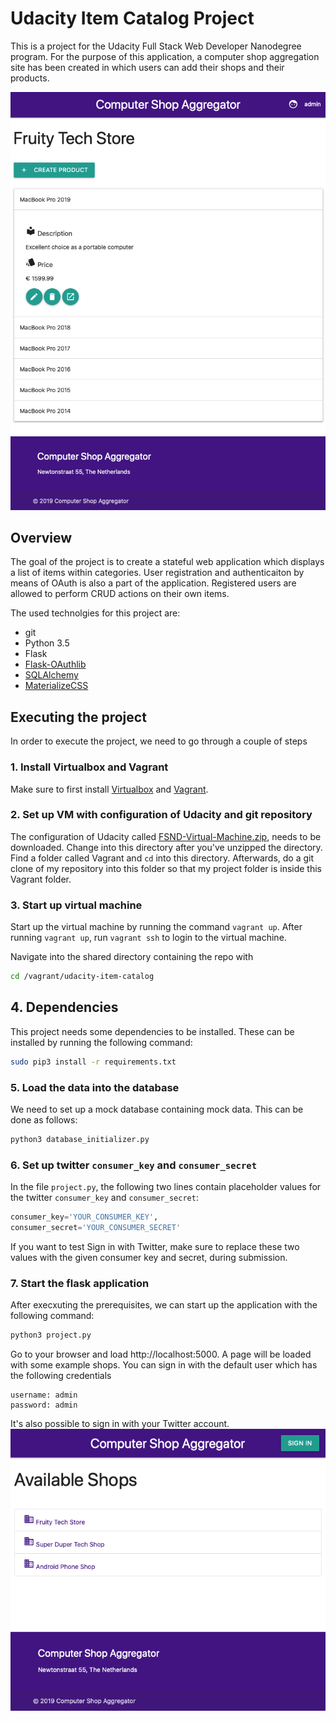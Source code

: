# Udacity Item Catalog Project
This is a project for the Udacity Full Stack Web Developer Nanodegree program. For the purpose of this application, a computer shop aggregation site has been created in which users can add their shops and their products.

![example page](images/example-page.png)
## Overview
The goal of the project is to create a stateful web application which displays a list of items within categories. User registration and authenticaiton by means of OAuth is also a part of the application. Registered users are allowed to perform CRUD actions on their own items.

The used technolgies for this project are:
* git
* Python 3.5
* Flask
* [Flask-OAuthlib](https://flask-oauthlib.readthedocs.io/en/latest/index.html)
* [SQLAlchemy](https://www.sqlalchemy.org)
* [MaterializeCSS](https://materializecss.com)

## Executing the project
In order to execute the project, we need to go through a couple of steps

### 1. Install Virtualbox and Vagrant
Make sure to first install [Virtualbox](https://www.virtualbox.org/wiki/Download_Old_Builds_5_1) and [Vagrant](https://www.vagrantup.com/downloads.html). 

### 2. Set up VM with configuration of Udacity and git repository
The configuration of Udacity called [FSND-Virtual-Machine.zip](https://s3.amazonaws.com/video.udacity-data.com/topher/2018/April/5acfbfa3_fsnd-virtual-machine/fsnd-virtual-machine.zip), needs to be downloaded. 
Change into this directory after you've unzipped the directory. Find a folder called Vagrant and `cd` into this directory. 
Afterwards, do a git clone of my repository into this folder so that my project folder is inside this Vagrant folder. 

### 3. Start up virtual machine
Start up the virtual machine by running the command `vagrant up`. After running `vagrant up`, run `vagrant ssh` to login
to the virtual machine. 

Navigate into the shared directory containing the repo with
```bash
cd /vagrant/udacity-item-catalog
```

## 4. Dependencies
This project needs some dependencies to be installed. These can be installed by running the following command:
```bash
sudo pip3 install -r requirements.txt
```


### 5. Load the data into the database
We need to set up a mock database containing mock data. This can be done as follows:
```bash
python3 database_initializer.py
```

### 6. Set up twitter `consumer_key` and `consumer_secret`
In the file `project.py`, the following two lines contain placeholder values for the twitter `consumer_key` and `consumer_secret`:
```python
consumer_key='YOUR_CONSUMER_KEY',
consumer_secret='YOUR_CONSUMER_SECRET'
```
If you want to test Sign in with Twitter, make sure to replace these two values with the given consumer key and secret, during submission.

### 7. Start the flask application
After execxuting the prerequisites, we can start up the application with the following command:
```python
python3 project.py
```
Go to your browser and load http://localhost:5000. A page will be loaded with some example shops. You can sign in with the default user which has the following credentials
```
username: admin
password: admin
``` 
It's also possible to sign in with your Twitter account. 
![home page](images/home-page.png)